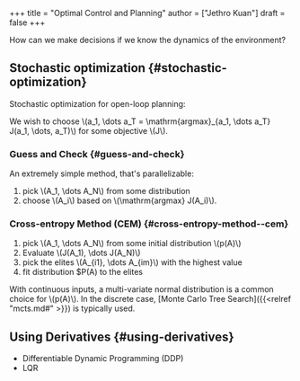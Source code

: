 +++
title = "Optimal Control and Planning"
author = ["Jethro Kuan"]
draft = false
+++

How can we make decisions if we know the dynamics of the environment?


## Stochastic optimization {#stochastic-optimization}

Stochastic optimization for open-loop planning:

We wish to choose \\(a\_1, \dots a\_T = \mathrm{argmax}\_{a\_1, \dots a\_T}
J(a\_1, \dots, a\_T)\\) for some objective \\(J\\).


### Guess and Check {#guess-and-check}

An extremely simple method, that's parallelizable:

1.  pick \\(A\_1, \dots A\_N\\) from some distribution
2.  choose \\(A\_i\\) based on \\(\mathrm{argmax} J(A\_i)\\).


### Cross-entropy Method (CEM) {#cross-entropy-method--cem}

1.  pick \\(A\_1, \dots A\_N\\) from some initial distribution \\(p(A)\\)
2.  Evaluate \\(J(A\_1), \dots J(A\_N)\\)
3.  pick the elites \\(A\_{i1}, \dots A\_{im}\\) with the highest value
4.  fit distribution $P(A) to the elites

With continuous inputs, a multi-variate normal distribution is a common choice
for \\(p(A)\\). In the discrete case, [Monte Carlo Tree Search]({{<relref "mcts.md#" >}}) is typically used.


## Using Derivatives {#using-derivatives}

-   Differentiable Dynamic Programming (DDP)
-   LQR